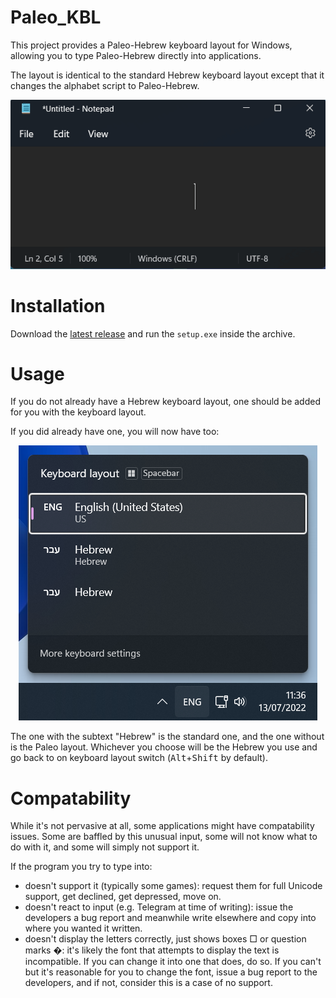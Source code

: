 # Paleo_KBL

This project provides a Paleo-Hebrew keyboard layout for Windows, allowing you to type Paleo-Hebrew directly into applications.

The layout is identical to the standard Hebrew keyboard layout except that it changes the alphabet script to Paleo-Hebrew.

<p align="center"><img alt="Demo" src="phkbl.gif" /></p>

# Installation

Download the [latest release](https://github.com/yehuthi/Paleo_KBL/releases/latest) and run the `setup.exe` inside the archive.

# Usage 

If you do not already have a Hebrew keyboard layout, one should be added for you with the keyboard layout.

If you did already have one, you will now have too:

<p align="center"><img alt="Input Methods" src="languages.png" /></p>

The one with the subtext "Hebrew" is the standard one, and the one without is the Paleo layout.
Whichever you choose will be the Hebrew you use and go back to on keyboard layout switch (<kbd>Alt</kbd>+<kbd>Shift</kbd> by default).

# Compatability

While it's not pervasive at all, some applications might have compatability issues. Some are baffled by this unusual input, some will not know what to do with it, and some will simply not support it.

If the program you try to type into:
- doesn't support it (typically some games): request them for full Unicode support, get declined, get depressed, move on.
- doesn't react to input (e.g. Telegram at time of writing): issue the developers a bug report and meanwhile write elsewhere and copy into where you wanted it written.
- doesn't display the letters correctly, just shows boxes □ or question marks �: it's likely the font that attempts to display the text is incompatible. If you can change it into one that does, do so. If you can't but it's reasonable for you to change the font, issue a bug report to the developers, and if not, consider this is a case of no support.
